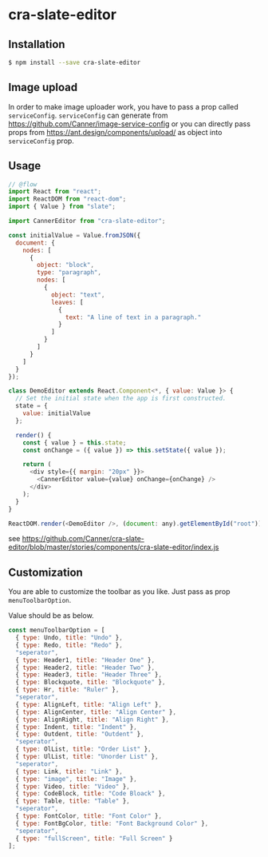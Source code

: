 # cra-slate-editor 

## Installation

```sh
$ npm install --save cra-slate-editor
```

## Image upload

In order to make image uploader work, you have to pass a prop called `serviceConfig`. `serviceConfig` can generate from https://github.com/Canner/image-service-config or you can directly pass props from https://ant.design/components/upload/ as object into `serviceConfig` prop.

## Usage

```js
// @flow
import React from "react";
import ReactDOM from "react-dom";
import { Value } from "slate";

import CannerEditor from "cra-slate-editor";

const initialValue = Value.fromJSON({
  document: {
    nodes: [
      {
        object: "block",
        type: "paragraph",
        nodes: [
          {
            object: "text",
            leaves: [
              {
                text: "A line of text in a paragraph."
              }
            ]
          }
        ]
      }
    ]
  }
});

class DemoEditor extends React.Component<*, { value: Value }> {
  // Set the initial state when the app is first constructed.
  state = {
    value: initialValue
  };

  render() {
    const { value } = this.state;
    const onChange = ({ value }) => this.setState({ value });

    return (
      <div style={{ margin: "20px" }}>
        <CannerEditor value={value} onChange={onChange} />
      </div>
    );
  }
}

ReactDOM.render(<DemoEditor />, (document: any).getElementById("root"));
```

see https://github.com/Canner/cra-slate-editor/blob/master/stories/components/cra-slate-editor/index.js

## Customization

You are able to customize the toolbar as you like. Just pass as prop `menuToolbarOption`.

Value should be as below.

```js
const menuToolbarOption = [
  { type: Undo, title: "Undo" },
  { type: Redo, title: "Redo" },
  "seperator",
  { type: Header1, title: "Header One" },
  { type: Header2, title: "Header Two" },
  { type: Header3, title: "Header Three" },
  { type: Blockquote, title: "Blockquote" },
  { type: Hr, title: "Ruler" },
  "seperator",
  { type: AlignLeft, title: "Align Left" },
  { type: AlignCenter, title: "Align Center" },
  { type: AlignRight, title: "Align Right" },
  { type: Indent, title: "Indent" },
  { type: Outdent, title: "Outdent" },
  "seperator",
  { type: OlList, title: "Order List" },
  { type: UlList, title: "Unorder List" },
  "seperator",
  { type: Link, title: "Link" },
  { type: "image", title: "Image" },
  { type: Video, title: "Video" },
  { type: CodeBlock, title: "Code Bloack" },
  { type: Table, title: "Table" },
  "seperator",
  { type: FontColor, title: "Font Color" },
  { type: FontBgColor, title: "Font Background Color" },
  "seperator",
  { type: "fullScreen", title: "Full Screen" }
];
```
